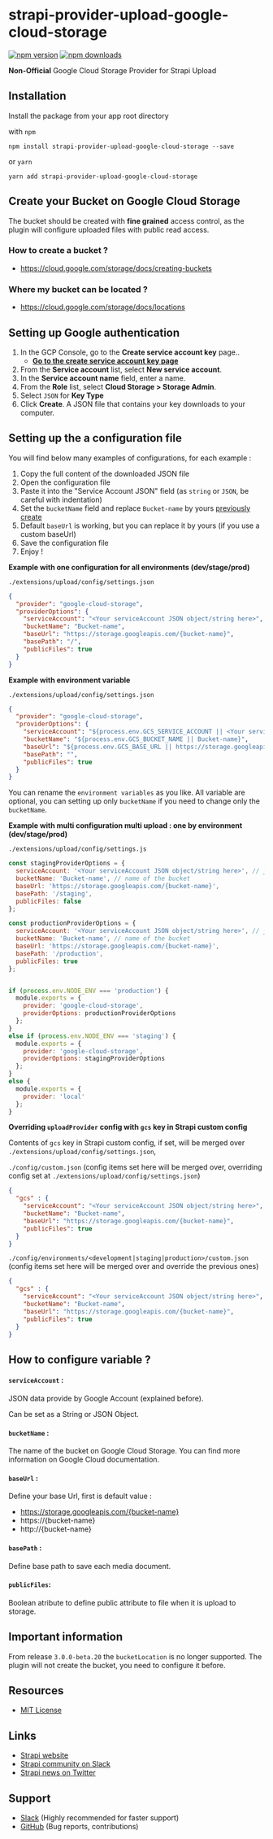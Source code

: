 # strapi-provider-upload-google-cloud-storage

[![npm version](https://img.shields.io/npm/v/strapi-provider-upload-google-cloud-storage.svg)](https://www.npmjs.org/package/strapi-provider-upload-google-cloud-storage)
[![npm downloads](https://img.shields.io/npm/dm/strapi-provider-upload-google-cloud-storage.svg)](https://www.npmjs.org/package/strapi-provider-upload-google-cloud-storage)

**Non-Official** Google Cloud Storage Provider for Strapi Upload

## Installation

Install the package from your app root directory

with `npm`
```
npm install strapi-provider-upload-google-cloud-storage --save
```

or `yarn`
```
yarn add strapi-provider-upload-google-cloud-storage
```

## <a name="create-bucket"></a> Create your Bucket on Google Cloud Storage

The bucket should be created with **fine grained** access control, as the plugin will configure uploaded files with public read access.

### How to create a bucket ?
- https://cloud.google.com/storage/docs/creating-buckets

### Where my bucket can be located ?
- https://cloud.google.com/storage/docs/locations

## Setting up Google authentication

1. In the GCP Console, go to the **Create service account key** page.. 
    - **[Go to the create service account key page](https://console.cloud.google.com/apis/credentials/serviceaccountkey)**
2. From the **Service account** list, select **New service account**.
3. In the **Service account name** field, enter a name.
4. From the **Role** list, select **Cloud Storage > Storage Admin**.
5. Select `JSON` for **Key Type**
6. Click **Create**. A JSON file that contains your key downloads to your computer.

## Setting up the a configuration file

You will find below many examples of configurations, for each example :
1. Copy the full content of the downloaded JSON file
2. Open the configuration file 
3. Paste it into the "Service Account JSON" field (as `string` or `JSON`, be careful with indentation)
4. Set the `bucketName` field and replace `Bucket-name` by yours [previously create](#create-bucket)
5. Default `baseUrl` is working, but you can replace it by yours (if you use a custom baseUrl)
6. Save the configuration file
7. Enjoy !

**Example with one configuration for all environments (dev/stage/prod)**

`./extensions/upload/config/settings.json`
```json
{
  "provider": "google-cloud-storage",
  "providerOptions": {
    "serviceAccount": "<Your serviceAccount JSON object/string here>",
    "bucketName": "Bucket-name",
    "baseUrl": "https://storage.googleapis.com/{bucket-name}",
    "basePath": "/",
    "publicFiles": true
  }
}
```

**Example with environment variable**

`./extensions/upload/config/settings.json`
```json
{
  "provider": "google-cloud-storage",
  "providerOptions": {
    "serviceAccount": "${process.env.GCS_SERVICE_ACCOUNT || <Your serviceAccount JSON object/string here>}",
    "bucketName": "${process.env.GCS_BUCKET_NAME || Bucket-name}",
    "baseUrl": "${process.env.GCS_BASE_URL || https://storage.googleapis.com/{bucket-name}}",
    "basePath": "",
    "publicFiles": true
  }
}
```

You can rename the `environment variables` as you like.
All variable are optional, you can setting up only `bucketName` if you need to change only the `bucketName`.

**Example with multi configuration multi upload : one by environment (dev/stage/prod)**

`./extensions/upload/config/settings.js`
```js
const stagingProviderOptions = {
  serviceAccount: '<Your serviceAccount JSON object/string here>', // json configuration 
  bucketName: 'Bucket-name', // name of the bucket
  baseUrl: 'https://storage.googleapis.com/{bucket-name}',
  basePath: '/staging',
  publicFiles: false
};

const productionProviderOptions = {
  serviceAccount: '<Your serviceAccount JSON object/string here>', // json configuration 
  bucketName: 'Bucket-name', // name of the bucket
  baseUrl: 'https://storage.googleapis.com/{bucket-name}',
  basePath: '/production',
  publicFiles: true
};


if (process.env.NODE_ENV === 'production') {
  module.exports = {
    provider: 'google-cloud-storage',
    providerOptions: productionProviderOptions
  };
}
else if (process.env.NODE_ENV === 'staging') {
  module.exports = {
    provider: 'google-cloud-storage',
    providerOptions: stagingProviderOptions
  };
}
else {
  module.exports = {
    provider: 'local'
  };
}
```

**Overriding `uploadProvider` config with `gcs` key in Strapi custom config**

Contents of `gcs` key in Strapi custom config, if set, will be merged over `./extensions/upload/config/settings.json`,

`./config/custom.json` (config items set here will be merged over, overriding config set at `./extensions/upload/config/settings.json`)
```json
{
  "gcs" : {
    "serviceAccount": "<Your serviceAccount JSON object/string here>",
    "bucketName": "Bucket-name",
    "baseUrl": "https://storage.googleapis.com/{bucket-name}",
    "publicFiles": true
  }
}
```

`./config/environments/<development|staging|production>/custom.json` (config items set here will be merged over and override the previous ones)
```json
{
  "gcs" : {
    "serviceAccount": "<Your serviceAccount JSON object/string here>",
    "bucketName": "Bucket-name",
    "baseUrl": "https://storage.googleapis.com/{bucket-name}",
    "publicFiles": true
  }
}
```

## How to configure variable ?

#### `serviceAccount` :

JSON data provide by Google Account (explained before).

Can be set as a String or JSON Object.

#### `bucketName` :

The name of the bucket on Google Cloud Storage.
You can find more information on Google Cloud documentation.

#### `baseUrl` :

Define your base Url, first is default value :
- https://storage.googleapis.com/{bucket-name}
- https://{bucket-name}
- http://{bucket-name}

#### `basePath` :

Define base path to save each media document.

#### `publicFiles`:

Boolean atribute to define public attribute to file when it is upload to storage.

## Important information

From release `3.0.0-beta.20` the `bucketLocation` is no longer supported.
The plugin will not create the bucket, you need to configure it before.

## Resources

* [MIT License](LICENSE.md)

## Links

- [Strapi website](http://strapi.io/)
- [Strapi community on Slack](http://slack.strapi.io)
- [Strapi news on Twitter](https://twitter.com/strapijs)

## Support

- [Slack](http://slack.strapi.io) (Highly recommended for faster support)
- [GitHub](https://github.com/Lith/strapi-provider-upload-google-cloud-storage) (Bug reports, contributions)
